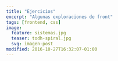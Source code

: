 ```yaml
---
title: "Ejercicios"
excerpt: "Algunas exploraciones de front"
tags: [frontend, css]
image:
  feature: sistemas.jpg
  teaser: todh-spiral.jpg
  svg: imagen-post
modified: 2016-10-27T16:32:07-01:00
---
```

<p data-height="400" data-theme-id="light" data-slug-hash="RorgEd" data-default-tab="result" data-user="t0t" data-embed-version="2" data-pen-title="Responsive Tab Accordion" class="codepen"></p>

<p data-height="400" data-theme-id="light" data-slug-hash="ORGGNP" data-default-tab="css,result" data-user="t0t" data-embed-version="2" class="codepen"></p>

<p data-height="400" data-theme-id="light" data-slug-hash="meLPyv" data-default-tab="js,result" data-user="t0t" data-embed-version="2" data-pen-title="GEOCROM" class="codepen"></p>

<script async src="https://production-assets.codepen.io/assets/embed/ei.js"></script>
